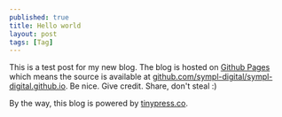 ```yaml
---
published: true
title: Hello world
layout: post
tags: [Tag]
---
```

This is a test post for my new blog. The blog is hosted on [Github Pages](http://pages.github.com/) which means the source is available at [github.com/sympl-digital/sympl-digital.github.io](http://github.com/sympl-digital/sympl-digital.github.io). Be nice. Give credit. Share, don't steal :)

By the way, this blog is powered by [tinypress.co](https://tinypress.co).